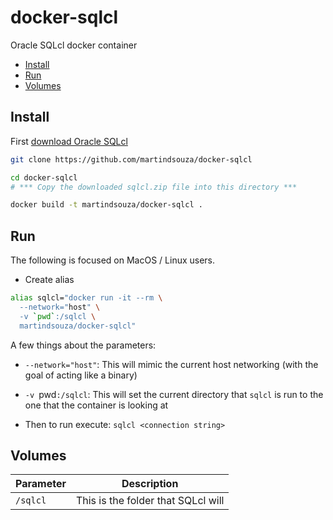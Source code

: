 # docker-sqlcl

Oracle SQLcl docker container

<!-- TOC depthFrom:2 -->

- [Install](#install)
- [Run](#run)
- [Volumes](#volumes)

<!-- /TOC -->

## Install

First [download Oracle SQLcl](http://www.oracle.com/technetwork/developer-tools/sqlcl/downloads/index.html)

```bash
git clone https://github.com/martindsouza/docker-sqlcl

cd docker-sqlcl
# *** Copy the downloaded sqlcl.zip file into this directory ***

docker build -t martindsouza/docker-sqlcl .
```

## Run

The following is focused on MacOS / Linux users.

- Create alias

```bash
alias sqlcl="docker run -it --rm \
  --network="host" \
  -v `pwd`:/sqlcl \
  martindsouza/docker-sqlcl"
```

A few things about the parameters:

- `--network="host"`: This will mimic the current host networking (with the goal of acting like a binary)
- `-v `pwd`:/sqlcl`: This will set the current directory that `sqlcl` is run to the one that the container is looking at

- Then to run execute: `sqlcl <connection string>`

## Volumes

Parameter | Description
---------|----------
`/sqlcl` | This is the folder that SQLcl will 